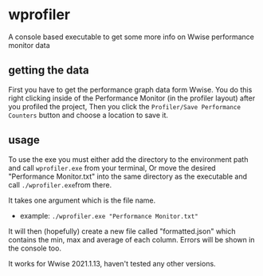 # wprofiler
A console based executable to get some more info on Wwise performance monitor data

## getting the data
First you have to get the performance graph data form Wwise.
You do this right clicking inside of the Performance Monitor (in the profiler layout) after you profiled the project,
Then you click the `Profiler/Save Performance Counters` button and choose a location to save it.


## usage
To use the exe you must either add the directory to the environment path and call `wprofiler.exe` from your terminal,
Or move the desired "Performance Monitor.txt" into the same directory as the executable and call `./wprofiler.exe`from there.

It takes one argument which is the file name.
- example: `./wprofiler.exe "Performance Monitor.txt"`

It will then (hopefully) create a new file called "formatted.json" which contains the min, max and average of each column.
Errors will be shown in the console too.

It works for Wwise 2021.1.13, haven't tested any other versions.